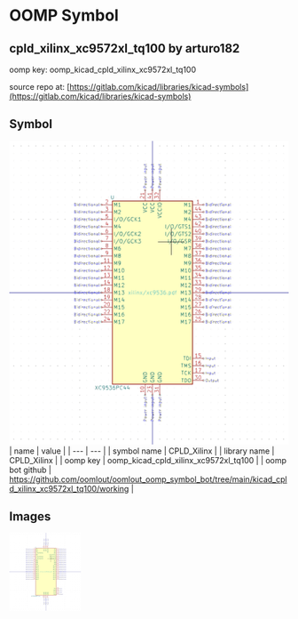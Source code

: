 # OOMP Symbol  
## cpld_xilinx_xc9572xl_tq100  by arturo182  
  
oomp key: oomp_kicad_cpld_xilinx_xc9572xl_tq100  
  
source repo at: [https://gitlab.com/kicad/libraries/kicad-symbols](https://gitlab.com/kicad/libraries/kicad-symbols)  
## Symbol  
  
[![working.png](working_600.png)](working.png)  
| name | value | 
| --- | --- | 
| symbol name | CPLD_Xilinx | 
| library name | CPLD_Xilinx | 
| oomp key | oomp_kicad_cpld_xilinx_xc9572xl_tq100 | 
| oomp bot github | https://github.com/oomlout/oomlout_oomp_symbol_bot/tree/main/kicad_cpld_xilinx_xc9572xl_tq100/working | 
## Images  
  
[![working.png](working_140.png)](working.png)  
